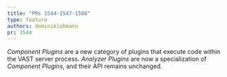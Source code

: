 ```yaml
---
title: "PRs 1544-1547-1588"
type: feature
authors: dominiklohmann
pr: 1544
---
```


*Component Plugins* are a new category of plugins that execute code within the
VAST server process. *Analyzer Plugins* are now a specialization of *Component
Plugins*, and their API remains unchanged.
